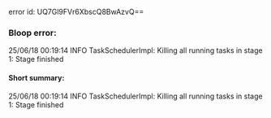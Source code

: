 error id: UQ7Gl9FVr6XbscQ8BwAzvQ==
### Bloop error:

25/06/18 00:19:14 INFO TaskSchedulerImpl: Killing all running tasks in stage 1: Stage finished
#### Short summary: 

25/06/18 00:19:14 INFO TaskSchedulerImpl: Killing all running tasks in stage 1: Stage finished